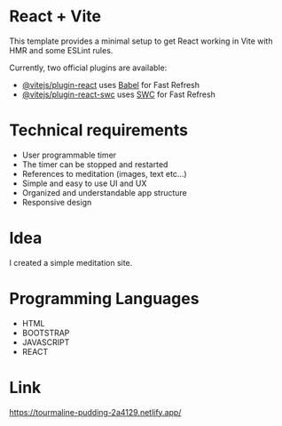 # React + Vite

This template provides a minimal setup to get React working in Vite with HMR and some ESLint rules.

Currently, two official plugins are available:

- [@vitejs/plugin-react](https://github.com/vitejs/vite-plugin-react/blob/main/packages/plugin-react/README.md) uses [Babel](https://babeljs.io/) for Fast Refresh
- [@vitejs/plugin-react-swc](https://github.com/vitejs/vite-plugin-react-swc) uses [SWC](https://swc.rs/) for Fast Refresh

# Technical requirements

- User programmable timer
- The timer can be stopped and restarted
- References to meditation (images, text etc…)
- Simple and easy to use UI and UX
- Organized and understandable app structure
- Responsive design

# Idea 

I created a simple meditation site.

# Programming Languages

 - HTML
 - BOOTSTRAP
 - JAVASCRIPT
 - REACT

# Link
https://tourmaline-pudding-2a4129.netlify.app/
